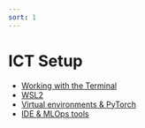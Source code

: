 ```yaml
---
sort: 1
---
```


# ICT Setup 

- [Working with the Terminal](../../Robotics%20and%20Reinforcement%20Learning/1.%20Working%20with%20the%20Terminal%20-%20Refresher.html)
- [WSL2](../../Robotics%20and%20Reinforcement%20Learning/2.%20Windows%20Subsystem%20for%20Linux%20(WSL2).html)
- [Virtual environments & PyTorch](../../MLOps/BlockB_2022_2023/MLOpsVirtualEnvironments.md)
- [IDE & MLOps tools](../../MLOps/BlockB_2022_2023/MLOpsIDETools.md)
